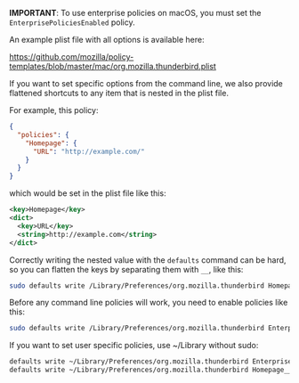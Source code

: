 **IMPORTANT**: To use enterprise policies on macOS, you must set the `EnterprisePoliciesEnabled` policy.

An example plist file with all options is available here:

https://github.com/mozilla/policy-templates/blob/master/mac/org.mozilla.thunderbird.plist

If you want to set specific options from the command line, we also provide flattened shortcuts to any item that is nested in the plist file.

For example, this policy:
```json
{
  "policies": {
    "Homepage": {
      "URL": "http://example.com/"
    }
  }
}
```
which would be set in the plist file like this:
```xml
<key>Homepage</key>
<dict>
  <key>URL</key>
  <string>http://example.com</string>
</dict>
```
Correctly writing the nested value with the `defaults` command can be hard, so you can flatten the keys by separating them with `__`, like this:
```bash
sudo defaults write /Library/Preferences/org.mozilla.thunderbird Homepage__URL -string "http://example.com"
```
Before any command line policies will work, you need to enable policies like this:
```bash
sudo defaults write /Library/Preferences/org.mozilla.thunderbird EnterprisePoliciesEnabled -bool TRUE
```
If you want to set user specific policies, use ~/Library without sudo:
```bash
defaults write ~/Library/Preferences/org.mozilla.thunderbird EnterprisePoliciesEnabled -bool TRUE
defaults write ~/Library/Preferences/org.mozilla.thunderbird Homepage__URL -string "http://example.com"
```
